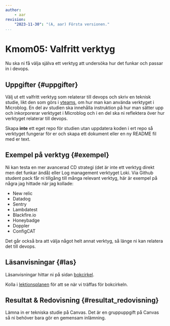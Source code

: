 ```yaml
---
author:
    - aar
revision:
    "2023-11-30": "(A, aar) Första versionen."
...
```

Kmom05: Valfritt verktyg
==================================

Nu ska ni få välja själva ett verktyg att undersöka hur det funkar och passar in i devops.

<!-- more -->


Uppgifter  {#uppgifter}
-------------------------------------------

Välj ut ett valfritt verktyg som relaterar till devops och skriv en teknisk studie, likt den som görs i [vteams](https://dbwebb.se/kurser/vteam-v1/tekniska-rapporter), om hur man kan använda verktyget i Microblog. En del av studien ska innehålla instruktion på hur man sätter upp och inkorporerar verktyget i Microblog och i en del ska ni reflektera över hur verktyget relaterar till devops.

Skapa **inte** ett eget repo för studien utan uppdatera koden i ert repo så verktyget fungerar för er och skapa ett dokument eller en ny README fil med er text.



## Exempel på verktyg {#exempel}

Ni kan testa en mer avancerad CD strategi (det är inte ett verktyg direkt men det funkar ändå) eller Log management verktyget Loki. Via Github student pack får ni tillgång till många relevant verktyg, här är exempel på några jag hittade när jag kollade:

- New relic
- Datadog
- Sentry
- Lambdatest
- Blackfire.io
- Honeybadge
- Doppler
- ConfigCAT

Det går också bra att välja något helt annat verktyg, så länge ni kan relatera det till devops.


Läsanvisningar {#las}
--------------------------

Läsanvisningar hittar ni på sidan [bokcirkel](./../bokcirkel).

Kolla i [lektionsplanen](https://dbwebb.se/devops/lektionsplan) för att se när vi träffas för bokcirkeln.


Resultat & Redovisning  {#resultat_redovisning}
-----------------------------------------------

Lämna in er tekniska studie på Canvas. Det är en gruppuppgift på Canvas så ni behöver bara gör en gemensam inlämning.
